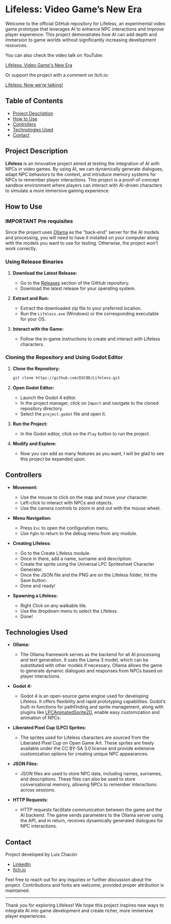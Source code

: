 # Lifeless: Video Game’s New Era

Welcome to the official GitHub repository for Lifeless, an experimental video game prototype that leverages AI to enhance NPC interactions and improve player experience. This project demonstrates how AI can add depth and immersion to game worlds without significantly increasing development resources.

You can also check the video talk on YouTube:

[Lifeless: Video Game's New Era](https://youtu.be/bOgvexzz8dA)

Or support the project with a comment on Itch.io:

[Lifeless: Now we're talking!](https://amenohi.itch.io/lifeless)


## Table of Contents
- [Project Description](#project-description)
- [How to Use](#how-to-use)
- [Controllers](#controllers)
- [Technologies Used](#technologies-used)
- [Contact](#contact)

## Project Description

**Lifeless** is an innovative project aimed at testing the integration of AI with NPCs in video games. By using AI, we can dynamically generate dialogues, adapt NPC behaviors to the context, and introduce memory systems for NPCs to remember player interactions. This project is a proof-of-concept sandbox environment where players can interact with AI-driven characters to simulate a more immersive gaming experience.

## How to Use

### IMPORTANT Pre requisites
Since the project uses [Ollama](https://github.com/ollama/ollama) as the "back-end" server for the AI models and processing, you will need to have it installed on your computer along with the models you want to use for testing. Otherwise, the project won't work correctly.

### Using Release Binaries

1. **Download the Latest Release:**
   - Go to the [Releases](https://github.com/D3C0D/Lifeless/releases) section of the GitHub repository.
   - Download the latest release for your operating system.

2. **Extract and Run:**
   - Extract the downloaded zip file to your preferred location.
   - Run the `Lifeless.exe` (Windows) or the corresponding executable for your OS.

3. **Interact with the Game:**
   - Follow the in-game instructions to create and interact with Lifeless characters.

### Cloning the Repository and Using Godot Editor

1. **Clone the Repository:**
   ```bash
   git clone https://github.com/D3C0D/Lifeless.git
   ```

2. **Open Godot Editor:**
   - Launch the Godot 4 editor.
   - In the project manager, click on `Import` and navigate to the cloned repository directory.
   - Select the `project.godot` file and open it.

3. **Run the Project:**
   - In the Godot editor, click on the `Play` button to run the project.

4. **Modify and Explore:**
   - Now you can add as many features as you want, I will be glad to see this project be expanded upon.

## Controllers

- **Movement:**
  - Use the mouse to click on the map and move your character.
  - Left-click to interact with NPCs and objects.
  - Use the camera controls to zoom in and out with the mouse wheel.

- **Menu Navigation:**
  - Press `Esc` to open the configuration menu.
  - Use `PgDn` to return to the debug menu from any module.
 
- **Creating Lifeless:**
  - Go to the Create Lifeless module.
  - Once in there, add a name, surname and description.
  - Create the sprite using the Universal LPC Spritesheet Character Generator.
  - Once the JSON file and the PNG are on the Lifeless folder, hit the Save button.
  - Done and ready!
 
 - **Spawning a Lifeless:**
   - Right Click on any walkable tile.
   - Use the dropdown menu to select the Lifeless.
   - Done!

## Technologies Used

- **Ollama:**
  - The Ollama framework serves as the backend for all AI processing and text generation. It uses the Llama 3 model, which can be substituted with other models if necessary. Ollama allows the game to generate dynamic dialogues and responses from NPCs based on player interactions.

- **Godot 4:**
  - Godot 4 is an open-source game engine used for developing Lifeless. It offers flexibility and rapid prototyping capabilities. Godot’s built-in functions for pathfinding and sprite management, along with plugins like [LPCAnimatedSprite2D](https://github.com/alextrevisan/LPCAnimatedSprite2D), enable easy customization and animation of NPCs.

- **Liberated Pixel Cup (LPC) Sprites:**
  - The sprites used for Lifeless characters are sourced from the Liberated Pixel Cup on Open Game Art. These sprites are freely available under the CC BY-SA 3.0 license and provide extensive customization options for creating unique NPC appearances.

- **JSON Files:**
  - JSON files are used to store NPC data, including names, surnames, and descriptions. These files can also be used to store conversational memory, allowing NPCs to remember interactions across sessions.

- **HTTP Requests:**
  - HTTP requests facilitate communication between the game and the AI backend. The game sends parameters to the Ollama server using the API, and in return, receives dynamically generated dialogues for NPC interactions.

## Contact

Project developed by Luis Chacón
- [LinkedIn](https://www.linkedin.com/in/luis-chacon-mora/)
- [Itch.io](https://amenohi.itch.io/)

Feel free to reach out for any inquiries or further discussion about the project. Contributions and forks are welcome, provided proper attribution is maintained.

---

Thank you for exploring Lifeless! We hope this project inspires new ways to integrate AI into game development and create richer, more immersive player experiences.
